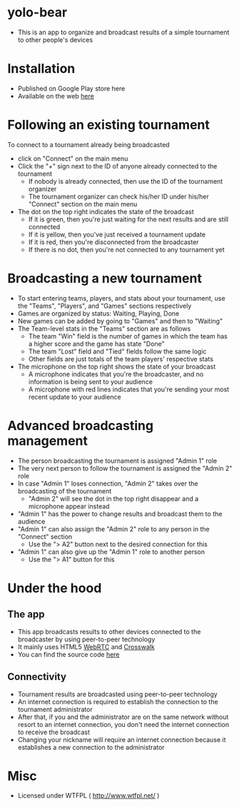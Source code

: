 # yolo-bear
* This is an app to organize and broadcast results of a simple tournament to other people's devices

# Installation
* Published on Google Play store <a herf="https://play.google.com/store/apps/details?id=com.akikieng.genesis.yolobear">here</a>
* Available on the web <a href="http://genesis.akikieng.com/yolo-bear/">here</a>

# Following an existing tournament 
To connect to a tournament already being broadcasted
* click on "Connect" on the main menu
* Click the "+" sign next to the ID of anyone already connected to the tournament
  * If nobody is already connected, then use the ID of the tournament organizer
  * The tournament organizer can check his/her ID under his/her "Connect" section on the main menu
* The dot on the top right indicates the state of the broadcast
  * If it is green, then you're just waiting for the next results and are still connected
  * If it is yellow, then you've just received a tournament update
  * If it is red, then you're disconnected from the broadcaster
  * If there is no dot, then you're not connected to any tournament yet

# Broadcasting a new tournament 
* To start entering teams, players, and stats about your tournament, use the "Teams", "Players", and "Games" sections respectively
* Games are organized by status: Waiting, Playing, Done
* New games can be added by going to "Games" and then to "Waiting"
* The Team-level stats in the "Teams" section are as follows
  * The team "Win" field is the number of games in which the team has a higher score and the game has state "Done"
  * The team "Lost" field and "Tied" fields follow the same logic
  * Other fields are just totals of the team players' respective stats
* The microphone on the top right shows the state of your broadcast
  * A microphone indicates that you're the broadcaster, and no information is being sent to your audience
  * A microphone with red lines indicates that you're sending your most recent update to your audience

# Advanced broadcasting management
* The person broadcasting the tournament is assigned "Admin 1" role
* The very next person to follow the tournament is assigned the "Admin 2" role
* In case "Admin 1" loses connection, "Admin 2" takes over the broadcasting of the tournament
  * "Admin 2" will see the dot in the top right disappear and a microphone appear instead
* "Admin 1" has the power to change results and broadcast them to the audience
* "Admin 1" can also assign the "Admin 2" role to any person in the "Connect" section
  * Use the "> A2" button next to the desired connection for this
* "Admin 1" can also give up the "Admin 1" role to another person
  * Use the "> A1" button for this

# Under the hood

## The app
* This app broadcasts results to other devices connected to the broadcaster by using peer-to-peer technology
* It mainly uses HTML5 <a href="http://www.webrtc.org/">WebRTC</a> and <a href="https://crosswalk-project.org/">Crosswalk</a>
* You can find the source code <a href="https://github.com/shadiakiki1986/yolo-bear">here</a>

## Connectivity
* Tournament results are broadcasted using peer-to-peer technology
* An internet connection is required to establish the connection to the tournament administrator
* After that, if you and the administrator are on the same network without resort to an internet connection, you don't need the internet connection to receive the broadcast
* Changing your nickname will require an internet connection because it establishes a new connection to the administrator

# Misc
* Licensed under WTFPL ( http://www.wtfpl.net/ )
